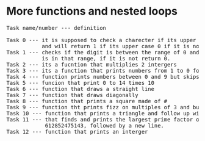 <h1>More functions and nested loops</h1>

<pre>
Task name/number --- definition

Task 0 --- it is supposed to check a charecter if its upper case or lowercase
       	   and will return 1 if its upper case 0 if it is not
Task 1 --- checks if the digit is between the range of 0 and 9 return 1 if it
       	   is in that range, if it is not return 0.
Task 2 --- its a fucntion that multiplies 2 intergers
Task 3 --- its a function that prints numbers from 1 to 0 followed by a new line
Task 4 --- function prints numbers between 0 and 9 but skips 2 and 4
Task 5 --- funcion that print 0 to 14 times 10
Task 6 --- function that draws a straight line
Task 7 --- function that draws diagonally
Task 8 --- function that prints a square made of #
Task 9 --- function tht prints fizz on multiples of 3 and buzz on multiples of 5
Task 10 --- function that prints a triangle and follow up with a new line
Task 11 --- that finds and prints the largest prime factor of the number
     	    612852475143, followed by a new line.
Task 12 --- function that prints an interger